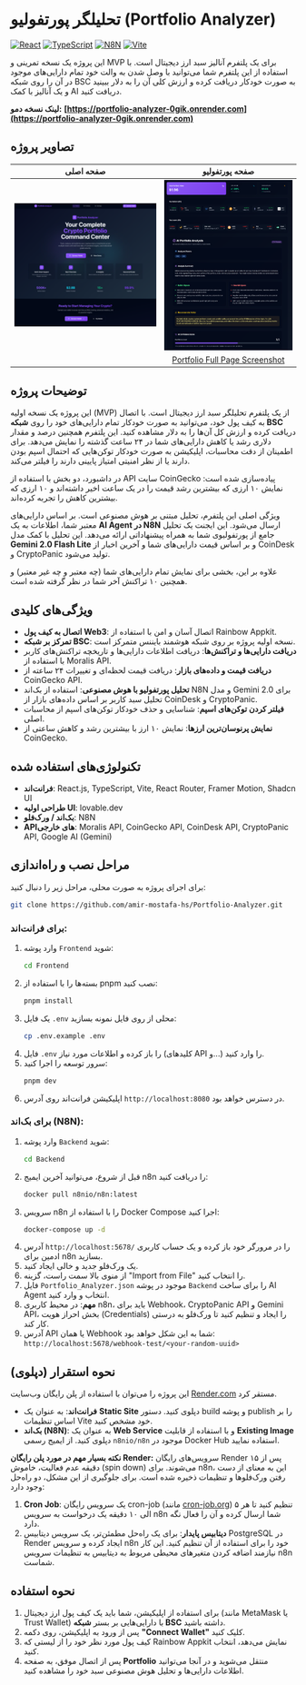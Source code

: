 # تحلیلگر پورتفولیو (Portfolio Analyzer)

[![React](https://img.shields.io/badge/React-18.3.1-blue?logo=react)](https://reactjs.org/)
[![TypeScript](https://img.shields.io/badge/TypeScript-5.5.3-blue?logo=typescript)](https://www.typescriptlang.org/)
[![N8N](https://img.shields.io/badge/N8N-Workflow-orange?logo=n8n)](https://n8n.io/)
[![Vite](https://img.shields.io/badge/Vite-5.4.1-purple?logo=vite)](https://vitejs.dev/)

این پروژه یک نسخه تمرینی و MVP برای یک پلتفرم آنالیز سبد ارز دیجیتال است. با استفاده از این پلتفرم شما می‌توانید با وصل شدن به والت خود تمام دارایی‌های موجود در آن را روی شبکه BSC به صورت خودکار دریافت کرده و ارزش کلی آن را به دلار ببینید و یک آنالیز با کمک AI دریافت کنید.

**لینک نسخه دمو:** **[https://portfolio-analyzer-0gik.onrender.com](https://portfolio-analyzer-0gik.onrender.com)**

## تصاویر پروژه

|                                صفحه اصلی                                 |                                     صفحه پورتفولیو                                      |
| :----------------------------------------------------------------------: | :-------------------------------------------------------------------------------------: |
| ![_[Home Page Screenshot]_](Frontend/public/screencapture-home-page.png) |   ![_[Portfolio Page Screenshot]_](Frontend/public/screencapture-portfolio-page.png)    |
|                                                                          | [Portfolio Full Page Screenshot](Frontend/public/screencapture-portfolio-full-page.png) |

## توضیحات پروژه

این پروژه یک نسخه اولیه (MVP) از یک پلتفرم تحلیلگر سبد ارز دیجیتال است. با اتصال به کیف پول خود، می‌توانید به صورت خودکار تمام دارایی‌های خود را روی **شبکه BSC** دریافت کرده و ارزش کل آن‌ها را به دلار مشاهده کنید. این پلتفرم همچنین درصد و مقدار دلاری رشد یا کاهش دارایی‌های شما در ۲۴ ساعت گذشته را نمایش می‌دهد. برای اطمینان از دقت محاسبات، اپلیکیشن به صورت خودکار توکن‌هایی که احتمال اسپم بودن دارند یا از نظر امنیتی امتیاز پایینی دارند را فیلتر می‌کند.

در داشبورد، دو بخش با استفاده از API سایت CoinGecko پیاده‌سازی شده است: نمایش ۱۰ ارزی که بیشترین رشد قیمت را در یک ساعت اخیر داشته‌اند و ۱۰ ارزی که بیشترین کاهش را تجربه کرده‌اند.

ویژگی اصلی این پلتفرم، تحلیل مبتنی بر هوش مصنوعی است. بر اساس دارایی‌های معتبر شما، اطلاعات به یک **AI Agent در N8N** ارسال می‌شود. این ایجنت یک تحلیل جامع از پورتفولیوی شما به همراه پیشنهاداتی ارائه می‌دهد. این تحلیل با کمک مدل **Gemini 2.0 Flash Lite** و بر اساس قیمت دارایی‌های شما و آخرین اخبار از CoinDesk و CryptoPanic تولید می‌شود.

علاوه بر این، بخشی برای نمایش تمام دارایی‌های شما (چه معتبر و چه غیر معتبر) و همچنین ۱۰ تراکنش آخر شما در نظر گرفته شده است.

## ویژگی‌های کلیدی

- **اتصال به کیف پول Web3**: اتصال آسان و امن با استفاده از Rainbow Appkit.
- **تمرکز بر شبکه BSC**: نسخه اولیه پروژه بر روی شبکه هوشمند بایننس متمرکز است.
- **دریافت دارایی‌ها و تراکنش‌ها**: دریافت اطلاعات دارایی‌ها و تاریخچه تراکنش‌های کاربر با استفاده از Moralis API.
- **دریافت قیمت و داده‌های بازار**: دریافت قیمت لحظه‌ای و تغییرات ۲۴ ساعته از CoinGecko API.
- **تحلیل پورتفولیو با هوش مصنوعی**: استفاده از بک‌اند N8N و مدل Gemini 2.0 برای تحلیل سبد کاربر بر اساس داده‌های بازار از CoinDesk و CryptoPanic.
- **فیلتر کردن توکن‌های اسپم**: شناسایی و حذف خودکار توکن‌های اسپم از محاسبات اصلی.
- **نمایش پرنوسان‌ترین ارزها**: نمایش ۱۰ ارز با بیشترین رشد و کاهش ساعتی از CoinGecko.

## تکنولوژی‌های استفاده شده

- **فرانت‌اند**: React.js, TypeScript, Vite, React Router, Framer Motion, Shadcn UI
- **طراحی اولیه UI**: lovable.dev
- **بک‌اند / ورک‌فلو**: N8N
- **APIهای خارجی**: Moralis API, CoinGecko API, CoinDesk API, CryptoPanic API, Google AI (Gemini)

## مراحل نصب و راه‌اندازی

برای اجرای پروژه به صورت محلی، مراحل زیر را دنبال کنید:

```bash
git clone https://github.com/amir-mostafa-hs/Portfolio-Analyzer.git
```

### برای فرانت‌اند:

1.  وارد پوشه `Frontend` شوید:
    ```bash
    cd Frontend
    ```
2.  بسته‌ها را با استفاده از pnpm نصب کنید:
    ```bash
    pnpm install
    ```
3.  یک فایل `.env` محلی از روی فایل نمونه بسازید:
    ```bash
    cp .env.example .env
    ```
4.  فایل `.env` را باز کرده و اطلاعات مورد نیاز (کلیدهای API و...) را وارد کنید.
5.  سرور توسعه را اجرا کنید:
    ```bash
    pnpm dev
    ```
6.  اپلیکیشن فرانت‌اند روی آدرس `http://localhost:8080` در دسترس خواهد بود.

### برای بک‌اند (N8N):

1.  وارد پوشه `Backend` شوید:
    ```bash
    cd Backend
    ```
2.  قبل از شروع، می‌توانید آخرین ایمیج n8n را دریافت کنید:
    ```bash
    docker pull n8nio/n8n:latest
    ```
3.  سرویس n8n را با استفاده از Docker Compose اجرا کنید:
    ```bash
    docker-compose up -d
    ```
4.  آدرس `http://localhost:5678/` را در مرورگر خود باز کرده و یک حساب کاربری ادمین برای n8n بسازید.
5.  یک ورک‌فلو جدید و خالی ایجاد کنید.
6.  از منوی بالا سمت راست، گزینه "Import from File" را انتخاب کنید.
7.  فایل `Portfolio_Analyzer.json` موجود در پوشه `Backend` را برای ساخت AI Agent انتخاب و وارد کنید.
8.  **مهم**: در محیط کاربری n8n، باید برای Webhook، CryptoPanic API و Gemini API، بخش احراز هویت (Credentials) را ایجاد و تنظیم کنید تا ورک‌فلو به درستی کار کند.
9.  آدرس API یا همان Webhook شما به این شکل خواهد بود: `http://localhost:5678/webhook-test/<your-random-uuid>`

## نحوه استقرار (دپلوی)

این پروژه را می‌توان با استفاده از پلن رایگان وب‌سایت [Render.com](http.render.com) مستقر کرد.

- **فرانت‌اند**: به عنوان یک **Static Site** دپلوی کنید. دستور build و پوشه publish را بر اساس تنظیمات Vite خود مشخص کنید.
- **بک‌اند (N8N)**: به عنوان یک **Web Service** و با استفاده از قابلیت **Existing Image** دپلوی کنید. از ایمیج رسمی `n8nio/n8n` موجود در Docker Hub استفاده نمایید.

**نکته بسیار مهم در مورد پلن رایگان Render:**
سرویس‌های رایگان Render پس از ۱۵ دقیقه عدم فعالیت، خاموش (spin down) می‌شوند. برای n8n، این به معنای از دست رفتن ورک‌فلوها و تنظیمات ذخیره شده است. برای جلوگیری از این مشکل، دو راه‌حل وجود دارد:

1.  **Cron Job**: یک سرویس رایگان cron-job (مانند [cron-job.org](http://cron-job.org)) تنظیم کنید تا هر ۵ الی ۱۰ دقیقه یک درخواست به سرویس n8n شما ارسال کرده و آن را فعال نگه دارد.
2.  **دیتابیس پایدار**: برای یک راه‌حل مطمئن‌تر، یک سرویس دیتابیس PostgreSQL در Render ایجاد کرده و سرویس n8n خود را برای استفاده از آن تنظیم کنید. این کار نیازمند اضافه کردن متغیرهای محیطی مربوط به دیتابیس به تنظیمات سرویس n8n شماست.

## نحوه استفاده

1.  برای استفاده از اپلیکیشن، شما باید یک کیف پول ارز دیجیتال (مانند MetaMask یا Trust Wallet) با دارایی‌هایی بر بستر **شبکه BSC** داشته باشید.
2.  پس از ورود به اپلیکیشن، روی دکمه **"Connect Wallet"** کلیک کنید.
3.  کیف پول مورد نظر خود را از لیستی که Rainbow Appkit نمایش می‌دهد، انتخاب کنید.
4.  پس از اتصال موفق، به صفحه **Portfolio** منتقل می‌شوید و در آنجا می‌توانید اطلاعات دارایی‌ها و تحلیل هوش مصنوعی سبد خود را مشاهده کنید.
